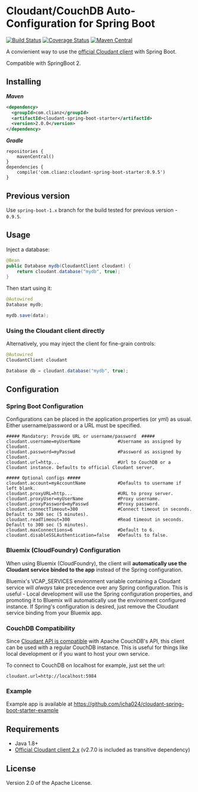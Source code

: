 # Cloudant/CouchDB Auto-Configuration for Spring Boot
[![Build Status](https://travis-ci.org/icha024/cloudant-spring-boot-starter.svg?branch=master)](https://travis-ci.org/icha024/cloudant-spring-boot-starter) [![Coverage Status](https://coveralls.io/repos/github/icha024/cloudant-spring-boot-starter/badge.svg?branch=master)](https://coveralls.io/github/icha024/cloudant-spring-boot-starter?branch=master)
[![Maven Central](https://img.shields.io/maven-central/v/com.clianz/cloudant-spring-boot-starter.svg)](https://search.maven.org/#search%7Cga%7C1%7Cg%3A%22com.clianz%22%20AND%20a%3A%22cloudant-spring-boot-starter%22)

A convienient way to use the [official Cloudant client](https://github.com/cloudant/java-cloudant) with Spring Boot.

Compatible with SpringBoot 2.

## Installing
**_Maven_**
```xml
<dependency>
  <groupId>com.clianz</groupId>
  <artifactId>cloudant-spring-boot-starter</artifactId>
  <version>2.0.0</version>
</dependency>
```
**_Gradle_**
```
repositories {
	mavenCentral()
}
dependencies {
	compile('com.clianz:cloudant-spring-boot-starter:0.9.5')
}
```

## Previous version
Use `spring-boot-1.x` branch for the build tested for previous version - `0.9.5`.

## Usage
Inject a database:
```java
@Bean
public Database mydb(CloudantClient cloudant) {
	return cloudant.database("mydb", true);
}
```
Then start using it:
```java
@Autowired
Database mydb;
```
```java
mydb.save(data);
```

### Using the Cloudant client directly
Alternatively, you may inject the client for fine-grain controls:
```java
@Autowired
CloudantClient cloudant
```
```java
Database db = cloudant.database("mydb", true);
```

## Configuration
### Spring Boot Configuration
Configurations can be placed in the application.properties (or yml) as usual.
Either username/password or a URL must be specified.
```properties
##### Mandatory: Provide URL or username/password  #####
cloudant.username=myUserName              #Username as assigned by Cloudant.
cloudant.password=myPasswd                #Password as assigned by Cloudant.
cloudant.url=http...                      #Url to CouchDB or a Cloudant instance. Defaults to official Cloudant server.

##### Optional configs #####
cloudant.account=myAccountName            #Defaults to username if left blank.
cloudant.proxyURL=http...                 #URL to proxy server.
cloudant.proxyUser=myUserName             #Proxy username.
cloudant.proxyPassword=myPasswd           #Proxy password.
cloudant.connectTimeout=300               #Connect timeout in seconds. Default to 300 sec (5 minutes).
cloudant.readTimeout=300                  #Read timeout in seconds. Default to 300 sec (5 minutes).
cloudant.maxConnections=6                 #Default to 6.
cloudant.disableSSLAuthentication=false   #Defaults to false.
```
### Bluemix (CloudFoundry) Configuration
When using Bluemix (CloudFoundry), the client will **automatically use the Cloudant service binded to the app** instead of the Spring configuration.

Bluemix's VCAP_SERVICES environment variable containing a Cloudant service will *always* take precedence over any Spring configuration. This is useful - Local development will use the Spring configuration properties, and promoting it to Bluemix will automatically use the environment configured instance. If Spring's configuration is desired, just remove the Cloudant service binding from your Bluemix app.

### CouchDB Compatibility
Since [Cloudant API is compatible](https://cloudant.com/product/cloudant-features/restful-api/) with Apache CouchDB's API, this client can be used with a regular CouchDB instance. This is useful for things like local development or if you want to host your own service.

To connect to CouchDB on localhost for example, just set the url:
```properties
cloudant.url=http://localhost:5984
```

### Example
Example app is available at https://github.com/icha024/cloudant-spring-boot-starter-example

## Requirements
- Java 1.8+
- [Official Cloudant client 2.x](https://github.com/cloudant/java-cloudant)    (v2.7.0 is included as transitive dependency) 

## License

Version 2.0 of the Apache License.
